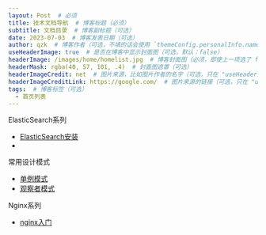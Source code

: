 ```yaml
---
layout: Post  # 必须
title: 技术文档导航  # 博客标题（必须）
subtitle: 文档目录  # 博客副标题（可选）
date: 2023-07-03  # 博客发表日期（可选）
author: qzk  # 博客作者（可选，不填的话会使用 `themeConfig.personalInfo.name`）
useHeaderImage: true  # 是否在博客中显示封面图（可选，默认：false）
headerImage: /images/home/homelist.jpg  # 博客封面图（必须，即使上一项选了 false，因为图片也需要在首页显示）
headerMask: rgba(40, 57, 101, .4)  # 封面图遮罩（可选）
headerImageCredit: net  # 图片来源，比如图片作者的名字（可选，只在 "useHeaderImage: true" 时有效）
headerImageCreditLink: https://google.com/  # 图片来源的链接（可选，只在 "useHeaderImage: true" 时有效）
tags:  # 博客标签（可选）
  - 首页列表
---
```

ElasticSearch系列
- [ElasticSearch安装](/blog/posts/es/es安装)
- 

常用设计模式

- [单例模式](/blog/posts/design/设计模式之单例模式)
- [观察者模式](/blog/posts/design/设计模式之观察者模式)

Nginx系列

- [nginx入门](/blog/posts/nginx/nginx入门)